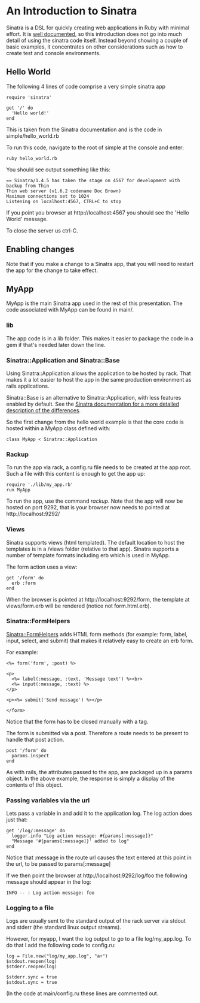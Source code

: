 An Introduction to Sinatra
==========================

Sinatra is a DSL for quickly creating web applications in Ruby with minimal effort.
It is [well documented](http://www.sinatrarb.com/), so this introduction does
not go into much detail of using the sinatra code itself. Instead beyond showing
a couple of basic examples, it concentrates on other considerations such as
how to create test and console environments.

Hello World
-----------
The following 4 lines of code comprise a very simple sinatra app

    require 'sinatra'

    get '/' do
      'Hello world!'
    end

This is taken from the Sinatra documentation and is the code in simple/hello_world.rb

To run this code, navigate to the root of simple at the console and enter:

    ruby hello_world.rb

You should see output something like this:

    == Sinatra/1.4.5 has taken the stage on 4567 for development with backup from Thin
    Thin web server (v1.6.2 codename Doc Brown)
    Maximum connections set to 1024
    Listening on localhost:4567, CTRL+C to stop

If you point you browser at http://localhost:4567 you should see the 'Hello World'
message.

To close the server us ctrl-C.

Enabling changes
----------------
Note that if you make a change to a Sinatra app, that you will need to restart
the app for the change to take effect.

MyApp
-----
MyApp is the main Sinatra app used in the rest of this presentation. The code
associated with MyApp can be found in main/.

### lib

The app code is in a lib folder. This makes it easier to package
the code in a gem if that's needed later down the line.

### Sinatra::Application and Sinatra::Base

Using Sinatra::Application allows the application to be hosted by rack. That
makes it a lot easier to host the app in the same production environment as
rails applications.

Sinatra::Base is an alternative to Sinatra::Application, with less features
enabled by default. See the [Sinatra documentation for a more detailed description
of the differences](http://www.sinatrarb.com/intro.html#Sinatra::Base%20-%20Middleware,%20Libraries,%20and%20Modular%20Apps).

So the first change from the hello world example is that the core code is
hosted within a MyApp class defined with:

    class MyApp < Sinatra::Application

### Rackup

To run the app via rack, a config.ru file needs to be created at the app
root. Such a file with this content is enough to get the app up:

    require './lib/my_app.rb'
    run MyApp

To run the app, use the command *rackup*. Note that the app will now be
hosted on port 9292, that is your browser now needs to pointed at
http://localhost:9292/

### Views

Sinatra supports views (html templated). The default location to host the templates
is in a /views folder (relative to that app). Sinatra supports a number of
template formats including erb which is used in MyApp.

The form action uses a view:

    get '/form' do
      erb :form
    end

When the browser is pointed at http://localhost:9292/form, the template at
views/form.erb will be rendered (notice not form.html.erb).

### Sinatra::FormHelpers

[Sinatra::FormHelpers](https://rubygems.org/gems/sinatra-formhelpers/versions/0.4.0)
adds HTML form methods (for example: form, label, input, select, and submit) that
makes it relatively easy to create an erb form.

For example:

    <%= form('form', :post) %>

    <p>
      <%= label(:message, :text, 'Message text') %><br>
      <%= input(:message, :text) %>
    </p>

    <p><%= submit('Send message') %></p>

    </form>

Notice that the form has to be closed manually with a </form> tag.

The form is submitted via a post. Therefore a route needs to be
present to handle that post action.

    post '/form' do
      params.inspect
    end

As with rails, the attributes passed to the app, are packaged up in a params
object. In the above example, the response is simply a display of the contents
of this object.

### Passing variables via the url

Lets pass a variable in and add it to the application log. The log action does
just that:

    get '/log/:message' do
      logger.info "Log action message: #{params[:message]}"
      "Message '#{params[:message]}' added to log"
    end

Notice that :message in the route url causes the text entered at this point
in the url, to be passed to params[:message]

If we then point the browser at http://localhost:9292/log/foo the following
message should appear in the log:

    INFO -- : Log action message: foo

### Logging to a file

Logs are usually sent to the standard output of the rack server via stdout and
stderr (the standard linux output streams).

However, for myapp, I want the log output to go to a file log/my_app.log. To
do that I add the following code to config.ru:

    log = File.new("log/my_app.log", "a+")
    $stdout.reopen(log)
    $stderr.reopen(log)

    $stderr.sync = true
    $stdout.sync = true

(In the code at main/config.ru these lines are commented out.
